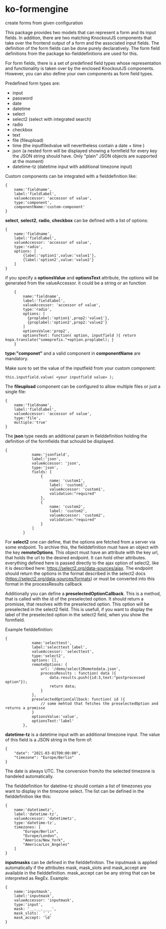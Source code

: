 # ko-formengine

create forms from given configuration

This package provides two models that can represent a form and its input fields. In addition, there are two matching
KnockoutJS components that take over the frontend output of a form and the associated input fields. The definition of
the form fields can be done purely declaratively. The form field definitions from the package ko-fielddefinitions are
used for this.

For form fields, there is a set of predefined field types whose representation and functionality is taken over by the
enclosed KnockoutJS components. However, you can also define your own components as form field types.

Predefined form types are:

* input
* password
* date
* datetime
* select
* select2 (select with integrated search)
* radio
* checkbox
* text
* file (fileupload)
* time (the inputfiledvalue will nevertheless contain a date + time )
* json (a nested form will be displayed showing a formfield for every key the JSON string should have. Only "plain" JSON
  objects are supported at the moment)
* datetime-tz (datetime input with additional timezone input)

Custom components can be integrated with a fielddefinition like:

    {
        name:'fieldname',
        label:'fieldlabel',
        valueAccessor: 'accessor of value',
        type:'component',
        componentName:'custom-component'
    }

**select**, **select2**, **radio**, **checkbox** can be defined with a list of options:

    {
        name:'fieldname',
        label:'fieldlabel',
        valueAccessor: 'accessor of value',
        type:'radio',
        options: [
            {label:'option1',value:'value1'},
            {label:'option2',value:'value2'}
        ]
    }

if you specify a **optionsValue** and **optionsText** attribute, the options will be generated from the valueAccessor.
it could be a string or an function

        {
            name:'fieldname',
            label:'fieldlabel',
            valueAccessor: 'accessor of value',
            type:'radio',
            options: [
              {proplabel:'option1',prop2:'value1'},
              {proplabel:'option2',prop2:'value2'}
            ]
            optionsValue:'prop2',
            optionsText: function( option, inputfield ){ return kopa.translate("someprefix."+option.proplabel); }
        }

**type:"componet"** and a valid component in **componentName** are mandatory.

Make sure to set the value of the inputfield from your custom component:

    this.inputfield.value( <your inputfield value> );

The **fileupload** component can be configured to allow multiple files or just a single file:

    {
        name:'fieldname',
        label:'fieldlabel',
        valueAccessor: 'accessor of value',
        type:'file',
        multiple:'true' 
    }

The **json** type needs an additional param in fielddefinition holding the definition of the formfields that schould be
displayed.

    {
                name:'jsonfield',
                label:'json',
                valueAccessor: 'json',
                type:'json',
                fields: [
                    {
                        name: 'custom1',
                        label: 'custom1',
                        valueAccessor: 'custom1',
                        validation:"required"
                    },
                    {
                        name: 'custom2',
                        label: 'custom2',
                        valueAccessor: 'custom2',
                        validation:"required"
                    }
                ]
            }

For **select2** one can define, that the options are fetched from a server via some endpoint. To archive this, the
fielddefinition
must have an object with the key **remoteOptions**. This object must have an attribute with the key url, that holds the
url to
the desired endpoint. It can hold other attributes. everything defined here is passed directly to the ajax option of
select2, like
it is described here: https://select2.org/data-sources/ajax. The endpoint should return the options in the format
described in the select2 docs
(https://select2.org/data-sources/formats) or must be converted into this format in the processResults callback

Additionally you can define a **preselectedOptionCallback**. This is a method, that is called with the id of the
preselected option. It should return a promisse, that resolves with the preselected option. This option will be
preselected in the select2 field. This is usefull, if you want to display the label of the preselected option in the
select2 field, when you show the formfield.

Example fielddefinition:

    {
                name:'selecttest',
                label:'selecttest label',
                valueAccessor: 'selecttest',
                type:'select2',
                options: [],
                remoteOptions: {
                    url: '/demo/select2Remotedata.json',
                    processResults : function( data ){
                        data.results.push({id:3,text:"postprocessed option"});
                        return data;
                    }
                },
                preselectedOptionCallback: function( id ){
                    // some mehtod that fetches the preselectedOption and returns a promisse
                }
                optionsValue:'value',
                optionsText:'label'
            },

**datetime-tz** is a datetime input with an additional timezone input. The value of this field is a JSON string in the form
of:

    {
        "date": "2021-03-01T00:00:00",
        "timezone": "Europe/Berlin"
    }

The date is always UTC. The conversion from/to the selected timezone is handeled automatically.

The fielddefinition for datetine-tz should contain a list of timezones you want to display in the timezone select. 
The list can be defined in the fielddefinition like this:

    {
        name:'datetimetz',
        label:'datetime-tz',
        valueAccessor: 'datetimetz',
        type:'datetime-tz',
        timezones: [
            "Europe/Berlin",
            "Europe/London",
            "America/New_York",
            "America/Los_Angeles"
        ]
    }


**inputmasks** can be defined in the fielddefinition. The inputmask is applied automatically if the attributes mask, mask_slots and mask_accept
are available in the fielddefinition. mask_accept can be any string that can be interpreted as RegEx. 
Example:

    {
        name:'inputmask',
        label:'inputmask',
        valueAccessor: 'inputmask',
        type:'input',
        mask: '__.__.____',
        mask_slots:  '_',
        mask_accept: '\d'
    }
